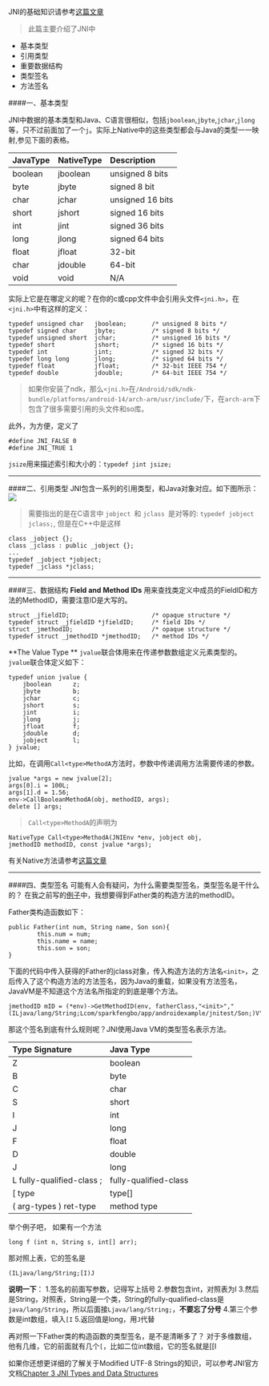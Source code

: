 JNI的基础知识请参考[这篇文章]()

>此篇主要介绍了JNI中
- 基本类型
- 引用类型
- 重要数据结构
- 类型签名
- 方法签名


####一、基本类型

JNI中数据的基本类型和Java、C语言很相似，包括`jboolean`,`jbyte`,`jchar`,`jlong`等，只不过前面加了一个`j`。实际上Native中的这些类型都会与Java的类型一一映射,参见下面的表格。

|JavaType|NativeType|Description|
|:----|:---|:----|
|boolean|jboolean|unsigned 8 bits|
|byte|jbyte|signed 8 bit|
|char| jchar |unsigned 16 bits|
|short| jshort |signed 16 bits|
|int| jint |signed 36 bits|
|long| jlong |signed 64 bits|
|float| jfloat |32-bit|
|char| jdouble |64-bit|
|void| void |N/A|

实际上它是在哪定义的呢？在你的c或cpp文件中会引用头文件`<jni.h>`，在`<jni.h>`中有这样的定义：
```
typedef unsigned char   jboolean;       /* unsigned 8 bits */
typedef signed char     jbyte;          /* signed 8 bits */
typedef unsigned short  jchar;          /* unsigned 16 bits */
typedef short           jshort;         /* signed 16 bits */
typedef int             jint;           /* signed 32 bits */
typedef long long       jlong;          /* signed 64 bits */
typedef float           jfloat;         /* 32-bit IEEE 754 */
typedef double          jdouble;        /* 64-bit IEEE 754 */
```
>如果你安装了ndk，那么`<jni.h>`在`/Android/sdk/ndk-bundle/platforms/android-14/arch-arm/usr/include/`下，在`arch-arm`下包含了很多需要引用的头文件和so库。

此外，为方便，定义了
```
#define JNI_FALSE 0 
#define JNI_TRUE 1 
```

`jsize`用来描述索引和大小的：`typedef jint jsize; `

--------

####二、引用类型
JNI包含一系列的引用类型，和Java对象对应。如下图所示：
![](http://upload-images.jianshu.io/upload_images/952890-9bc1437a8b8b2735.gif?imageMogr2/auto-orient/strip)

>需要指出的是在C语言中 `jobject `和 `jclass `是对等的:
`typedef jobject jclass;`,
但是在C++中是这样
```
class _jobject {};
class _jclass : public _jobject {}; 
... 
typedef _jobject *jobject; 
typedef _jclass *jclass; 
```

----------

####三、数据结构
**Field and Method IDs**
用来查找类定义中成员的FieldID和方法的MethodID，需要注意ID是大写的。
```
struct _jfieldID;                       /* opaque structure */ 
typedef struct _jfieldID *jfieldID;     /* field IDs */  
struct _jmethodID;                      /* opaque structure */ 
typedef struct _jmethodID *jmethodID;   /* method IDs */ 
```

**The Value Type **
`jvalue`联合体用来在传递参数数组定义元素类型的。`jvalue`联合体定义如下：
```
typedef union jvalue {  
    jboolean      z;  
    jbyte         b;  
    jchar         c;  
    jshort        s;  
    jint          i;  
    jlong         j;  
    jfloat        f;  
    jdouble       d;  
    jobject       l; 
} jvalue; 
```
比如，在调用`Call<type>MethodA`方法时，参数中传递调用方法需要传递的参数。
```
jvalue *args = new jvalue[2];  
args[0].i = 100L;  
args[1].d = 1.56;  
env->CallBooleanMethodA(obj, methodID, args);  
delete [] args;  
```

>`Call<type>MethodA`的声明为
```
NativeType Call<type>MethodA(JNIEnv *env, jobject obj,
jmethodID methodID, const jvalue *args);
```
有关Native方法请参考[这篇文章](aaa)

-----

####四、类型签名
可能有人会有疑问，为什么需要类型签名，类型签名是干什么的？
在我之前写的[例子](aaaa)中，我想要得到Father类的构造方法的methodID。

Father类构造函数如下：
```
public Father(int num, String name, Son son){
        this.num = num;
        this.name = name;
        this.son = son;
}
```
下面的代码中传入获得的Father的jclass对象，传入构造方法的方法名`<init>`，之后传入了这个构造方法的方法签名，因为Java的重载，如果没有方法签名，JavaVM是不知道这个方法名所指定的到底是哪个方法。
```
jmethodID mID = (*env)->GetMethodID(env, fatherClass,"<init>","(ILjava/lang/String;Lcom/sparkfengbo/app/androidexample/jnitest/Son;)V");
```
那这个签名到底有什么规则呢？JNI使用Java VM的类型签名表示方法。

|Type Signature|Java Type|
|:----|:---|
|Z| boolean |
|B| byte |
| C | char |
| S | short |
|I| int |
| J | long |
| F | float |
| D | double |
| J | long |
|L fully-qualified-class ;|fully-qualified-class|
|[ type|type[]|
|( arg-types ) ret-type|method type|

举个例子吧，
如果有一个方法
```
long f (int n, String s, int[] arr); 
```
那对照上表，它的签名是
```
(ILjava/lang/String;[I)J 
```
**说明一下**：
1.签名的前面写参数，记得写上括号
2.参数包含int，对照表为I
3.然后是String，对照表，String是一个类，String的fully-qualified-class是`java/lang/String`，所以后面接`Ljava/lang/String;`，**不要忘了分号**
4.第三个参数是int数组，填入`[I`
5.返回值是long，用`J`代替

再对照一下Father类的构造函数的类型签名，是不是清晰多了？
对于多维数组，他有几维，它的前面就有几个`[`，比如二位int数组，它的签名就是[[I

如果你还想更详细的了解关于Modified UTF-8 Strings的知识，可以参考JNI官方文档[Chapter 3 JNI Types and Data Structures](http://docs.oracle.com/javase/7/docs/technotes/guides/jni/spec/types.html#wp9502)